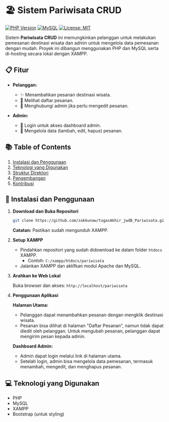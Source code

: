 # 🏖️ **Sistem Pariwisata CRUD**

[![PHP Version](https://img.shields.io/badge/php-^7.4-blue)](https://www.php.net/) [![MySQL](https://img.shields.io/badge/mysql-^5.7-blue)](https://www.mysql.com/) [![License: MIT](https://img.shields.io/badge/License-MIT-yellow.svg)](https://opensource.org/licenses/MIT)

Sistem **Pariwisata CRUD** ini memungkinkan pelanggan untuk melakukan pemesanan destinasi wisata dan admin untuk mengelola data pemesanan dengan mudah. Proyek ini dibangun menggunakan PHP dan MySQL serta di-hosting secara lokal dengan XAMPP.

## 📋 **Fitur**
- **Pelanggan:**
  - ✨ Menambahkan pesanan destinasi wisata.
  - 👀 Melihat daftar pesanan.
  - 💬 Menghubungi admin jika perlu mengedit pesanan.

- **Admin:**
  - 🔐 Login untuk akses dashboard admin.
  - 📝 Mengelola data (tambah, edit, hapus) pesanan.

## 📚 **Table of Contents**
1. [Instalasi dan Penggunaan](#instalasi-dan-penggunaan)
2. [Teknologi yang Digunakan](#teknologi-yang-digunakan)
3. [Struktur Direktori](#struktur-direktori)
4. [Pengembangan](#pengembangan)
5. [Kontribusi](#kontribusi)

## 🚀 **Instalasi dan Penggunaan**

1. **Download dan Buka Repositori**

    ```bash
    git clone https://github.com/zakkunaw/tugasAkhir_jwdB_Pariwisata.git
    ```
    **Catatan:** Pastikan sudah mengunduh XAMPP.

2. **Setup XAMPP**

    - Pindahkan repositori yang sudah didownload ke dalam folder `htdocs` XAMPP.
      - Contoh: `C:/xampp/htdocs/pariwisata`
    - Jalankan XAMPP dan aktifkan modul Apache dan MySQL.

3. **Arahkan ke Web Lokal**

    Buka browser dan akses: `http://localhost/pariwisata`

4. **Penggunaan Aplikasi**

    **Halaman Utama:**
    - Pelanggan dapat menambahkan pesanan dengan mengklik destinasi wisata.
    - Pesanan bisa dilihat di halaman "Daftar Pesanan", namun tidak dapat diedit oleh pelanggan. Untuk mengubah pesanan, pelanggan dapat mengirim pesan kepada admin.

    **Dashboard Admin:**
    - Admin dapat login melalui link di halaman utama.
    - Setelah login, admin bisa mengelola data pemesanan, termasuk menambah, mengedit, dan menghapus pesanan.

## 💻 **Teknologi yang Digunakan**

- PHP
- MySQL
- XAMPP
- Bootstrap (untuk styling)
